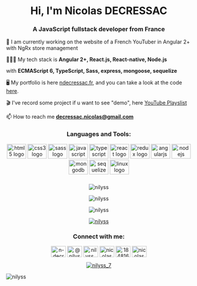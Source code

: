 <h1 align="center">Hi, I'm Nicolas DECRESSAC</h1>
<h3 align="center">A JavaScript fullstack developer from France</h3>

👀 I am currently working on the website of a French YouTuber in Angular 2+ with NgRx store management 

👨🏻‍💻 My tech stack is **Angular 2+, React.js, React-native, Node.js**

with **ECMAScript 6, TypeScript, Sass, express, mongoose, sequelize**

🖥️ My portfolio is here [ndecressac.fr](https://ndecressac.fr), 
and you can take a look at the code [here](https://github.com/Nilyss/ndecressac.fr).

🎬 I've record some project if u want to see "demo", here [YouTube Playslist](https://www.youtube.com/watch?v=8-V0F_e2wq4&list=PL7KDMAZgzvA7HA6dHn7iyVbOHW7JG6Gkz)


📫 How to reach me **decressac.nicolas@gmail.com**

<h3 align="center">Languages and Tools:</h3>
<div align="center">
  <img src="https://cdn.jsdelivr.net/gh/devicons/devicon/icons/html5/html5-original.svg" height="40" width="52" alt="html5 logo"  />
  <img src="https://cdn.jsdelivr.net/gh/devicons/devicon/icons/css3/css3-original.svg" height="40" width="52" alt="css3 logo"  />
  <img src="https://cdn.jsdelivr.net/gh/devicons/devicon/icons/sass/sass-original.svg" height="40" width="52" alt="sass logo"  />
  <img src="https://cdn.jsdelivr.net/gh/devicons/devicon/icons/javascript/javascript-original.svg" height="40" width="52" alt="javascript logo"  />
  <img src="https://cdn.jsdelivr.net/gh/devicons/devicon/icons/typescript/typescript-original.svg" height="40" width="52" alt="typescript logo"  />
  <img src="https://cdn.jsdelivr.net/gh/devicons/devicon/icons/react/react-original-wordmark.svg" height="40" width="52" alt="react logo"  />
  <img src="https://cdn.jsdelivr.net/gh/devicons/devicon/icons/redux/redux-original.svg" height="40" width="52" alt="redux logo"  />
  <img src="https://cdn.jsdelivr.net/gh/devicons/devicon/icons/angularjs/angularjs-original.svg" height="40" width="52" alt="angularjs logo"  />
  <img src="https://cdn.jsdelivr.net/gh/devicons/devicon/icons/nodejs/nodejs-original.svg" height="40" width="52" alt="nodejs logo"  />
  <img src="https://cdn.jsdelivr.net/gh/devicons/devicon/icons/mongodb/mongodb-original.svg" height="40" width="52" alt="mongodb logo"  />
  <img src="https://cdn.jsdelivr.net/gh/devicons/devicon/icons/sequelize/sequelize-original.svg" height="40" width="52" alt="sequelize logo"  />
  <img src="https://cdn.jsdelivr.net/gh/devicons/devicon/icons/linux/linux-original.svg" height="40" width="52" alt="linux logo"  />
</div>

###
<p align="center"><img align="center" src="https://github-readme-stats.vercel.app/api/top-langs?username=nilyss&show_icons=true&locale=en&layout=compact" alt="nilyss" /></p>
<p align="center"><img align="center" src="https://github-readme-stats.vercel.app/api?username=nilyss&show_icons=true&locale=en" alt="nilyss" /></p>
<p align="center"><img align="center" src="https://github-readme-streak-stats.herokuapp.com/?user=nilyss&" alt="nilyss" /></p>
<p align="center"> <a href="https://github.com/ryo-ma/github-profile-trophy"><img src="https://github-profile-trophy.vercel.app/?username=nilyss" alt="nilyss" /></a> </p>

<h3 align="center">Connect with me:</h3>
<p align="center">
<a href="https://codepen.io/n-decressac" target="blank"><img align="center" src="https://raw.githubusercontent.com/rahuldkjain/github-profile-readme-generator/master/src/images/icons/Social/codepen.svg" alt="n-decressac" height="30" width="40" /></a>
<a href="https://dev.to/@nilyss" target="blank"><img align="center" src="https://raw.githubusercontent.com/rahuldkjain/github-profile-readme-generator/master/src/images/icons/Social/devto.svg" alt="@nilyss" height="30" width="40" /></a>
<a href="https://twitter.com/nilyss_7" target="blank"><img align="center" src="https://raw.githubusercontent.com/rahuldkjain/github-profile-readme-generator/master/src/images/icons/Social/twitter.svg" alt="nilyss_7" height="30" width="40" /></a>
<a href="https://linkedin.com/in/nicolas decressac" target="blank"><img align="center" src="https://raw.githubusercontent.com/rahuldkjain/github-profile-readme-generator/master/src/images/icons/Social/linked-in-alt.svg" alt="nicolas decressac" height="30" width="40" /></a>
<a href="https://stackoverflow.com/users/18481665" target="blank"><img align="center" src="https://raw.githubusercontent.com/rahuldkjain/github-profile-readme-generator/master/src/images/icons/Social/stack-overflow.svg" alt="18481665" height="30" width="40" /></a>
<a href="https://www.youtube.com/c/nicolas decressac" target="blank"><img align="center" src="https://raw.githubusercontent.com/rahuldkjain/github-profile-readme-generator/master/src/images/icons/Social/youtube.svg" alt="nicolas decressac" height="30" width="40" /></a>
</p>


<p align="center"> <a href="https://twitter.com/nilyss_7" target="blank"><img src="https://img.shields.io/twitter/follow/nilyss_7?logo=twitter&style=for-the-badge" alt="nilyss_7" /></a> </p>

<p align="left"> <img src="https://komarev.com/ghpvc/?username=nilyss&label=Profile%20views&color=0e75b6&style=flat" alt="nilyss" /> </p>
